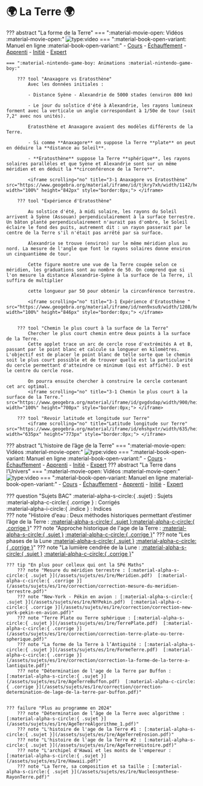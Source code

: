 # 🌍 La Terre 🌍


??? abstract "La forme de la Terre"
    === ":material-movie-open: Vidéos :material-movie-open:"
        ![type:video](https://www.youtube.com/embed/oESrsnOKFwA)
    === ":material-book-open-variant: Manuel en ligne :material-book-open-variant:"
        - [Cours](https://www.lelivrescolaire.fr/page/5737794)
        - [Échauffement](https://www.lelivrescolaire.fr/page/5737813)
        - [Apprenti](https://www.lelivrescolaire.fr/page/5737796)
        - [Initié](https://www.lelivrescolaire.fr/page/5737814)
        - [Expert](https://www.lelivrescolaire.fr/page/5737771)

    === ":material-nintendo-game-boy: Animations :material-nintendo-game-boy:"

        ??? tool "Anaxagore vs Eratosthène"
            Avec les données initiales :

            - Distance Syène - Alexandrie de 5000 stades (environ 800 km)

            - Le jour du solstice d'été à Alexandrie, les rayons lumineux forment avec la verticale un angle correspondant à 1/50e de tour (soit 7,2° avec nos unités).

            Eratosthène et Anaxagore avaient des modèles différents de la Terre. 

            - Si comme **Anaxagore** on suppose la Terre **plate** on peut en déduire la **distance au Soleil**.

            - **Eratosthène** suppose la Terre **sphérique**, les rayons solaires parallèles et que Syène et Alexandrie sont sur un même méridien et en déduit la **circonférence de la Terre**.

            <iframe scrolling="no" title="3-1 Anaxagore vs Eratosthène" src="https://www.geogebra.org/material/iframe/id/tjkry7xh/width/1142/height/842/border/888888/sfsb/true/smb/false/stb/false/stbh/false/ai/false/asb/false/sri/true/rc/false/ld/false/sdz/true/ctl/false" width="100%" height="842px" style="border:0px;"> </iframe>

        ??? tool "Expérience d'Eratosthène"
        
            Au solstice d'été, à midi solaire, les rayons du Soleil arrivent à Syène (Assouan) perpendiculairement à la surface terrestre. Un bâton planté perpendiculairement n'aurait pas d'ombre, le Soleil éclaire le fond des puits, autrement dit : un rayon passerait par le centre de la Terre s'il n'était pas arrêté par sa surface.

            Alexandrie se trouve (environ) sur le même méridien plus au nord. La mesure de l'angle que font le rayons solaires donne environ un cinquantième de tour. 
            
            Cette figure montre une vue de la Terre coupée selon ce méridien, les graduations sont au nombre de 50. On comprend que si l'on mesure la distance Alexandrie-Syène à la surface de la Terre, il suffira de multiplier 
            
            cette longueur par 50 pour obtenir la circonférence terrestre.

            <iframe scrolling="no" title="3-1 Expérience d'Eratosthène " src="https://www.geogebra.org/material/iframe/id/nen9xsu9/width/1208/height/846/border/888888/sfsb/true/smb/false/stb/false/stbh/false/ai/false/asb/false/sri/true/rc/false/ld/false/sdz/true/ctl/false" width="100%" height="846px" style="border:0px;"> </iframe>


        ??? tool "Chemin le plus court à la surface de la Terre"
            Chercher le plus court chemin entre deux points à la surface de la Terre.
            Cette applet trace un arc de cercle rose d'extrémités A et B, passant par le point blanc et calcule sa longueur en kilomètres. L'objectif est de placer le point blanc de telle sorte que le chemin soit le plus court possible et de trouver quelle est la particularité du cercle permettant d'atteindre ce minimum (qui est affiché). D est le centre du cercle rose.

            On pourra ensuite chercher à construire le cercle contenant cet arc optimal.
            <iframe scrolling="no" title="3-1 Chemin le plus court à la surface de la Terre." src="https://www.geogebra.org/material/iframe/id/gvgdsdap/width/900/height/700/border/888888/sfsb/true/smb/false/stb/true/stbh/false/ai/false/asb/false/sri/true/rc/false/ld/false/sdz/true/ctl/false" width="100%" height="700px" style="border:0px;"> </iframe>

        ??? tool "Revoir latitude et longitude sur Terre"
            <iframe scrolling="no" title="Latitude longitude sur Terre" src="https://www.geogebra.org/material/iframe/id/ehshpxtr/width/635/height/773/border/888888/sfsb/true/smb/false/stb/false/stbh/false/ai/false/asb/false/sri/false/rc/false/ld/false/sdz/false/ctl/false" width="635px" height="773px" style="border:0px;"> </iframe>

??? abstract "L'histoire de l’âge de la Terre"
    === ":material-movie-open: Vidéos :material-movie-open:"
        ![type:video](https://www.youtube.com/embed/a8CL8pfx0U4)
    === ":material-book-open-variant: Manuel en ligne :material-book-open-variant:"
        - [Cours](https://www.lelivrescolaire.fr/page/5737775)
        - [Échauffement](https://www.lelivrescolaire.fr/page/5737790)
        - [Apprenti](https://www.lelivrescolaire.fr/page/5737786)
        - [Initié](https://www.lelivrescolaire.fr/page/5737792)
        - [Expert](https://www.lelivrescolaire.fr/page/5737787)
??? abstract "La Terre dans l’Univers"
    === ":material-movie-open: Vidéos :material-movie-open:"
        ![type:video](https://www.youtube.com/embed/gnNyo-QSmRo)
    === ":material-book-open-variant: Manuel en ligne :material-book-open-variant:"
        - [Cours](https://www.lelivrescolaire.fr/page/5737815)
        - [Échauffement](https://www.lelivrescolaire.fr/page/5737793)
        - [Apprenti](https://www.lelivrescolaire.fr/page/5737828)
        - [Initié](https://www.lelivrescolaire.fr/page/5737816)
        - [Expert](https://www.lelivrescolaire.fr/page/5737852)


??? question "Sujets BAC"
    :material-alpha-s-circle:{ .sujet} : Sujets  
    :material-alpha-c-circle:{ .corrige } : Corrigés  
    :material-alpha-i-circle:{ .indice } : Indices  
    ??? note "Histoire d'eau : Deux méthodes historiques permettant d’estimer l’âge de la Terre : [:material-alpha-s-circle:{ .sujet }](/assets/sujets/es/1re/AgeTerreEau.pdf)[:material-alpha-c-circle:{ .corrige }](/assets/sujets/es/1re/correction/correction-histoire-deau-deux-methodes-historiques-permettant-destimer-lage-de-la-terre.pdf)"
    ??? note "Approche historique de l'age de la Terre : [:material-alpha-s-circle:{ .sujet }](/assets/sujets/es/1re/AgeTerreKelvinBuffon.pdf)  [:material-alpha-c-circle:{ .corrige }](/assets/sujets/es/1re/correction/correction-approche-historique-de-lage-de-la-terre.pdf)"
    ??? note "Les phases de la Lune [:material-alpha-s-circle:{ .sujet }](/assets/sujets/es/1re/Les-phases-de-la-Lune.pdf)  [:material-alpha-c-circle:{ .corrige }](/assets/sujets/es/1re/correction/Correction-Les-phases-de-la-Lune.pdf)"
    ??? note "La lumière cendrée de la Lune : [:material-alpha-s-circle:{ .sujet }](/assets/sujets/es/1re/LuneCendree.pdf)  [:material-alpha-c-circle:{ .corrige }](/assets/sujets/es/1re/correction/correction-la-lumiere-cendree-de-la-lune.pdf)"

    ??? tip "En plus pour celleux qui ont la SPé Maths"
        ??? note "Mesure du méridien terrestre : [:material-alpha-s-circle:{ .sujet }](/assets/sujets/es/1re/Meridien.pdf)  [:material-alpha-c-circle:{ .corrige }](/assets/sujets/es/1re/correction/correction-mesure-du-meridien-terrestre.pdf)"
        ??? note "New-York - Pékin en avion : [:material-alpha-s-circle:{ .sujet }](/assets/sujets/es/1re/NYPekin.pdf)  [:material-alpha-c-circle:{ .corrige }](/assets/sujets/es/1re/correction/correction-new-york-pekin-en-avion.pdf)"
        ??? note "Terre Plate ou Terre sphérique : [:material-alpha-s-circle:{ .sujet }](/assets/sujets/es/1re/TerrePlate.pdf)  [:material-alpha-c-circle:{ .corrige }](/assets/sujets/es/1re/correction/correction-terre-plate-ou-terre-spherique.pdf)"
        ??? note "La forme de la Terre à l’Antiquité : [:material-alpha-s-circle:{ .sujet }](/assets/sujets/es/1re/FormeTerre.pdf)  [:material-alpha-c-circle:{ .corrige }](/assets/sujets/es/1re/correction/correction-la-forme-de-la-terre-a-lantiquite.pdf)"
        ??? note "Détermination de l'age de la Terre par Buffon : [:material-alpha-s-circle:{ .sujet }](/assets/sujets/es/1re/AgeTerreBuffon.pdf)  [:material-alpha-c-circle:{ .corrige }](/assets/sujets/es/1re/correction/correction-determination-de-lage-de-la-terre-par-buffon.pdf)"


    ??? failure "Plus au programme en 2024"
        ??? note "Détermination de l’âge de la Terre avec algorithme : [:material-alpha-s-circle:{ .sujet }](/assets/sujets/es/1re/AgeTerreAlgorithme_1.pdf)"
        ??? note "L'histoire de l'age de la Terre #1 : [:material-alpha-s-circle:{ .sujet }](/assets/sujets/es/1re/AgeTerreErosion.pdf)"
        ??? note "L'histoire de l'age de la Terre #2 : [:material-alpha-s-circle:{ .sujet }](/assets/sujets/es/1re/AgeTerreHistoire.pdf)"
        ??? note "L'archipel d'Hawaï et les monts de l'empereur : [:material-alpha-s-circle:{ .sujet }](/assets/sujets/es/1re/Hawaii.pdf)"
        ??? note "La Terre, sa composition et sa taille : [:material-alpha-s-circle:{ .sujet }](/assets/sujets/es/1re/Nucleosynthese-RayonTerre.pdf)"